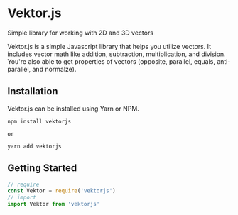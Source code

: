 # Vektor.js

Simple library for working with 2D and 3D vectors

Vektor.js is a simple Javascript library that helps you utilize vectors. It includes vector math like addition, subtraction, multiplication, and division. You're also able to get properties of vectors (opposite, parallel, equals, anti-parallel, and normalze).

## Installation

Vektor.js can be installed using Yarn or NPM.

```shell
npm install vektorjs

or 

yarn add vektorjs
```

## Getting Started

```javascript
// require
const Vektor = require('vektorjs')
// import
import Vektor from 'vektorjs'

